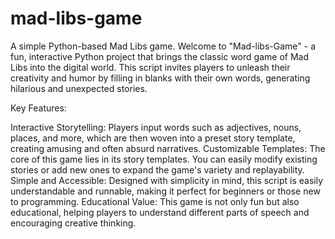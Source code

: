 # mad-libs-game
A simple Python-based Mad Libs game.
Welcome to "Mad-libs-Game" - a fun, interactive Python project that brings the classic word game of Mad Libs into the digital world. This script invites players to unleash their creativity and humor by filling in blanks with their own words, generating hilarious and unexpected stories.

Key Features:

Interactive Storytelling: Players input words such as adjectives, nouns, places, and more, which are then woven into a preset story template, creating amusing and often absurd narratives.
Customizable Templates: The core of this game lies in its story templates. You can easily modify existing stories or add new ones to expand the game's variety and replayability.
Simple and Accessible: Designed with simplicity in mind, this script is easily understandable and runnable, making it perfect for beginners or those new to programming.
Educational Value: This game is not only fun but also educational, helping players to understand different parts of speech and encouraging creative thinking.
